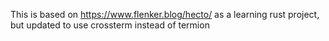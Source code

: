 This is based on https://www.flenker.blog/hecto/ as a learning rust project, but updated to use crossterm instead of termion
